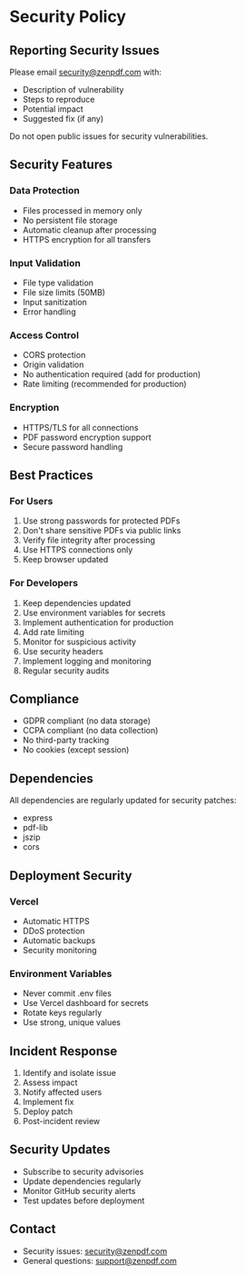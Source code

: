 # Security Policy

## Reporting Security Issues

Please email security@zenpdf.com with:
- Description of vulnerability
- Steps to reproduce
- Potential impact
- Suggested fix (if any)

Do not open public issues for security vulnerabilities.

## Security Features

### Data Protection
- Files processed in memory only
- No persistent file storage
- Automatic cleanup after processing
- HTTPS encryption for all transfers

### Input Validation
- File type validation
- File size limits (50MB)
- Input sanitization
- Error handling

### Access Control
- CORS protection
- Origin validation
- No authentication required (add for production)
- Rate limiting (recommended for production)

### Encryption
- HTTPS/TLS for all connections
- PDF password encryption support
- Secure password handling

## Best Practices

### For Users
1. Use strong passwords for protected PDFs
2. Don't share sensitive PDFs via public links
3. Verify file integrity after processing
4. Use HTTPS connections only
5. Keep browser updated

### For Developers
1. Keep dependencies updated
2. Use environment variables for secrets
3. Implement authentication for production
4. Add rate limiting
5. Monitor for suspicious activity
6. Use security headers
7. Implement logging and monitoring
8. Regular security audits

## Compliance

- GDPR compliant (no data storage)
- CCPA compliant (no data collection)
- No third-party tracking
- No cookies (except session)

## Dependencies

All dependencies are regularly updated for security patches:
- express
- pdf-lib
- jszip
- cors

## Deployment Security

### Vercel
- Automatic HTTPS
- DDoS protection
- Automatic backups
- Security monitoring

### Environment Variables
- Never commit .env files
- Use Vercel dashboard for secrets
- Rotate keys regularly
- Use strong, unique values

## Incident Response

1. Identify and isolate issue
2. Assess impact
3. Notify affected users
4. Implement fix
5. Deploy patch
6. Post-incident review

## Security Updates

- Subscribe to security advisories
- Update dependencies regularly
- Monitor GitHub security alerts
- Test updates before deployment

## Contact

- Security issues: security@zenpdf.com
- General questions: support@zenpdf.com
